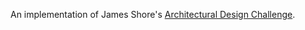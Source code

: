An implementation of James Shore's
[Architectural Design Challenge](http://jamesshore.com/Blog/Architectural-Design-Challenge.html).